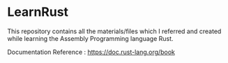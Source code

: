 # LearnRust
This repository contains all the materials/files which I referred and created while learning the Assembly Programming language Rust.

Documentation Reference : https://doc.rust-lang.org/book
